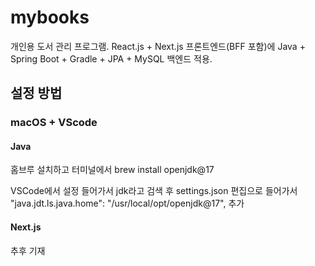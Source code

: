 # mybooks
개인용 도서 관리 프로그램. React.js +  Next.js 프론트엔드(BFF 포함)에 Java + Spring Boot + Gradle + JPA + MySQL 백엔드 적용.
​
## 설정 방법
### macOS + VScode
#### Java
홈브루 설치하고 터미널에서 brew install openjdk@17

VSCode에서 설정 들어가서 jdk라고 검색 후 settings.json 편집으로 들어가서 "java.jdt.ls.java.home": "/usr/local/opt/openjdk@17", 추가

#### Next.js
추후 기재